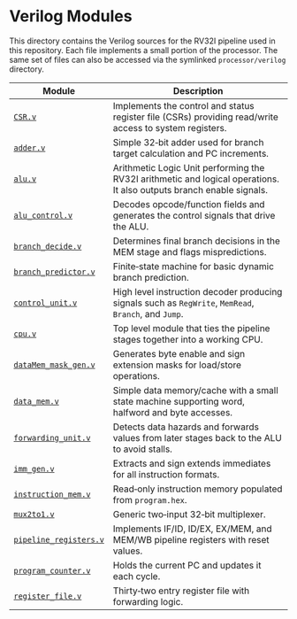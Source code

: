 # Verilog Modules

This directory contains the Verilog sources for the RV32I pipeline used in this repository. Each file implements a small portion of the processor. The same set of files can also be accessed via the symlinked `processor/verilog` directory.

| Module | Description |
|-------|-------------|
| [`CSR.v`](CSR.v) | Implements the control and status register file (CSRs) providing read/write access to system registers. |
| [`adder.v`](adder.v) | Simple 32‑bit adder used for branch target calculation and PC increments. |
| [`alu.v`](alu.v) | Arithmetic Logic Unit performing the RV32I arithmetic and logical operations. It also outputs branch enable signals. |
| [`alu_control.v`](alu_control.v) | Decodes opcode/function fields and generates the control signals that drive the ALU. |
| [`branch_decide.v`](branch_decide.v) | Determines final branch decisions in the MEM stage and flags mispredictions. |
| [`branch_predictor.v`](branch_predictor.v) | Finite‑state machine for basic dynamic branch prediction. |
| [`control_unit.v`](control_unit.v) | High level instruction decoder producing signals such as `RegWrite`, `MemRead`, `Branch`, and `Jump`. |
| [`cpu.v`](cpu.v) | Top level module that ties the pipeline stages together into a working CPU. |
| [`dataMem_mask_gen.v`](dataMem_mask_gen.v) | Generates byte enable and sign extension masks for load/store operations. |
| [`data_mem.v`](data_mem.v) | Simple data memory/cache with a small state machine supporting word, halfword and byte accesses. |
| [`forwarding_unit.v`](forwarding_unit.v) | Detects data hazards and forwards values from later stages back to the ALU to avoid stalls. |
| [`imm_gen.v`](imm_gen.v) | Extracts and sign extends immediates for all instruction formats. |
| [`instruction_mem.v`](instruction_mem.v) | Read‑only instruction memory populated from `program.hex`. |
| [`mux2to1.v`](mux2to1.v) | Generic two‑input 32‑bit multiplexer. |
| [`pipeline_registers.v`](pipeline_registers.v) | Implements IF/ID, ID/EX, EX/MEM, and MEM/WB pipeline registers with reset values. |
| [`program_counter.v`](program_counter.v) | Holds the current PC and updates it each cycle. |
| [`register_file.v`](register_file.v) | Thirty‑two entry register file with forwarding logic. |

